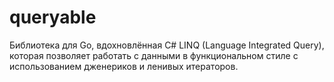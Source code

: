 # queryable
Библиотека для Go, вдохновлённая C# LINQ (Language Integrated Query), которая позволяет работать с данными в функциональном стиле с использованием дженериков и ленивых итераторов.
